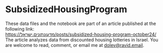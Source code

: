 # SubsidizedHousingProgram

These data files and the notebook are part of an article published at the following link:  
https://מדעןנתונים.ישראל/posts/subsidized-housing-program-october24/  
The article analyzes data from discounted housing lotteries in Israel. You are welcome to read, comment, or email me at dolev@ravid.email.  
